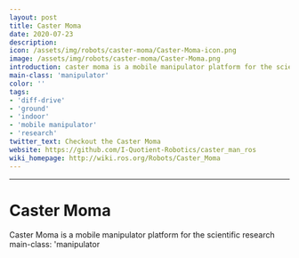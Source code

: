 ```yaml
---
layout: post
title: Caster Moma
date: 2020-07-23
description:
icon: /assets/img/robots/caster-moma/Caster-Moma-icon.png
image: /assets/img/robots/caster-moma/Caster-Moma.png
introduction: caster moma is a mobile manipulator platform for the scientific research
main-class: 'manipulator'
color: ''
tags:
- 'diff-drive'
- 'ground'
- 'indoor'
- 'mobile manipulator'
- 'research'
twitter_text: Checkout the Caster Moma
website: https://github.com/I-Quotient-Robotics/caster_man_ros
wiki_homepage: http://wiki.ros.org/Robots/Caster_Moma
---
```


---

# Caster Moma

Caster Moma is a mobile manipulator platform for the scientific research
main-class: 'manipulator
